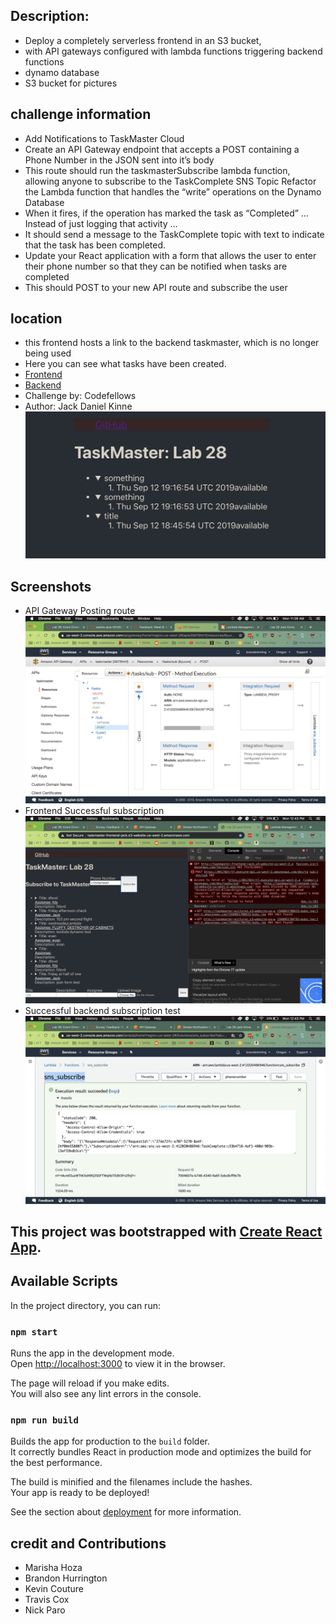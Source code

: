 ## Description:
- Deploy a completely serverless frontend in an S3 bucket, 
- with API gateways configured with lambda functions triggering backend functions
- dynamo database
- S3 bucket for pictures

## challenge information

- Add Notifications to TaskMaster Cloud
- Create an API Gateway endpoint that accepts a POST containing a Phone Number in the JSON sent into it’s body
- This route should run the taskmasterSubscribe lambda function, allowing anyone to subscribe to the TaskComplete SNS Topic
Refactor the Lambda function that handles the “write” operations on the Dynamo Database
- When it fires, if the operation has marked the task as “Completed” …
Instead of just logging that activity …
- It should send a message to the TaskComplete topic with text to indicate that the task has been completed.
- Update your React application with a form that allows the user to enter their phone number so that they can be notified when tasks are completed
- This should POST to your new API route and subscribe the user

## location
- this frontend hosts a link to the backend taskmaster, which is no longer being used
- Here you can see what tasks have been created.  
- [Frontend](http://taskmaster-frontend-jack.s3-website-us-west-2.amazonaws.com/)
- [Backend](http://taskmaster1-dev.us-west-2.elasticbeanstalk.com/api1/v2/tasks)
- Challenge by: Codefellows
- Author: Jack Daniel Kinne
![screenshot](screen.png)

## Screenshots
- API Gateway Posting route
![screenshot](api-post.png)
- Frontend Successful subscription
![screenshot](frontend-sub.png)
- Successful backend subscription test
![screenshot](sns-subscribe.png)

## This project was bootstrapped with [Create React App](https://github.com/facebook/create-react-app).

## Available Scripts

In the project directory, you can run:

### `npm start`

Runs the app in the development mode.<br>
Open [http://localhost:3000](http://localhost:3000) to view it in the browser.

The page will reload if you make edits.<br>
You will also see any lint errors in the console.

### `npm run build`

Builds the app for production to the `build` folder.<br>
It correctly bundles React in production mode and optimizes the build for the best performance.

The build is minified and the filenames include the hashes.<br>
Your app is ready to be deployed!

See the section about [deployment](https://facebook.github.io/create-react-app/docs/deployment) for more information.



## credit and Contributions
- Marisha Hoza
- Brandon Hurrington
- Kevin Couture
- Travis Cox
- Nick Paro